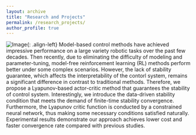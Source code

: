 ```yaml
---
layout: archive
title: "Research and Projects"
permalink: /research_projects/
author_profile: true
---
```


![Image](/Users/emma/dev/tohsin.github.io/images/Lyapunov.png){: .align-left}
Model-based control methods have achieved impressive performance 
on a large variety robotic tasks over the past few decades. Then recently,
due to eliminating the difficulty of modeling and parameter-tuning, 
model-free reinforcement learning (RL) methods perform better under some complex scenarios.
However, the lack of stability guarantee, which affects the interpretability of the contorl system,
remains a significant difference in contrast to traditional methods. 
Therefore, we propose a Lyapunov-based actor-critic method that guarantees the stability 
of control system. Interestingly, we introduce the data-driven stability condition that meets 
the demand of finite-time stability convergence. Furthermore, the Lyapunov critic function is
conducted by a constrained neural network, thus making some necessary conditions satisfied naturally. 
Experimental results demonstrate our approach achieves lower cost and faster convergence rate
 compared with previous studies.
